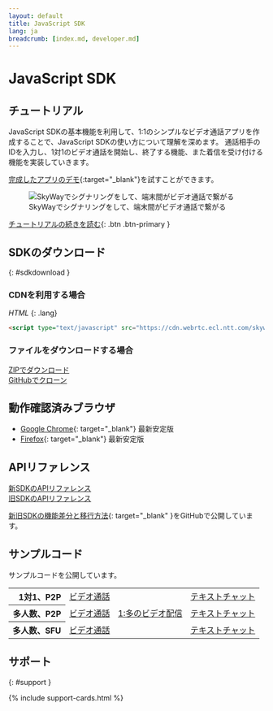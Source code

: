```yaml
---
layout: default
title: JavaScript SDK
lang: ja
breadcrumb: [index.md, developer.md]
---
```


# JavaScript SDK

## チュートリアル

JavaScript SDKの基本機能を利用して、1:1のシンプルなビデオ通話アプリを作成することで、JavaScript SDKの使い方について理解を深めます。
通話相手のIDを入力し、1対1のビデオ通話を開始し、終了する機能、また着信を受け付ける機能を実装していきます。

[完成したアプリのデモ](){:target="_blank"}を試すことができます。

<figure class="figure">
  <img src="https://github.com/skyway/webrtc-handson-native/wiki/img/hands-on-summary.png" class="figure-img img-fluid rounded" alt="SkyWayでシグナリングをして、端末間がビデオ通話で繋がる">
  <figcaption class="figure-caption">SkyWayでシグナリングをして、端末間がビデオ通話で繋がる</figcaption>
</figure>

[チュートリアルの続きを読む](js-tutorial.html){: .btn .btn-primary }

## SDKのダウンロード
{: #sdkdownload }

### CDNを利用する場合

*HTML*
{: .lang}
  
```html
<script type="text/javascript" src="https://cdn.webrtc.ecl.ntt.com/skyway-latest.js"></script>
```

### ファイルをダウンロードする場合

<div class="d-sm-flex">
  <div class="pr-1 pb-2">
    <a href="https://github.com/skyway/skyway-js-sdk/archive/master.zip" class="btn btn-primary">ZIPでダウンロード</a>
  </div>
  <div>
    <a href="https://github.com/skyway/skyway-js-sdk" class="btn btn-secondary" target="_blank">GitHubでクローン</a><br>
  </div>
</div>

## 動作確認済みブラウザ

- [Google Chrome](https://www.google.com/chrome){: target="_blank"} 最新安定版
- [Firefox](https://www.mozilla.org/firefox/){: target="_blank"} 最新安定版

## APIリファレンス

<div class="d-sm-flex">
  <div class="pr-1 pb-2">
    <a href="./js-reference/" class="btn btn-primary">新SDKのAPIリファレンス</a>
  </div>
  <div class="pb-3">
    <a href="http://nttcom.github.io/skyway/docs/#JS" class="btn btn-secondary" target="_blank">旧SDKのAPIリファレンス</a><br>
  </div>
</div>

[新旧SDKの機能差分と移行方法](https://github.com/nttcom/skyway-sdk-migration-docs){: target="_blank" }をGitHubで公開しています。

## サンプルコード

サンプルコードを公開しています。

<div class="row">
  <div class="col-lg-9 col-xl-8">
    <table class="table">
      <tbody align="right">
        <tr>
          <th scope="row">1対1、P2P</th>
          <td><a href="https://github.com/skyway/skyway-js-sdk/tree/master/examples/p2p-videochat" target="_blank">ビデオ通話</a></td>
          <td></td>
          <td><a href="https://github.com/skyway/skyway-js-sdk/tree/master/examples/p2p-textchat" target="_blank">テキストチャット</a></td>
        </tr>
        <tr>
          <th scope="row">多人数、P2P</th>
          <td><a href="https://github.com/skyway/skyway-js-sdk/tree/master/examples/fullmesh-videochat" target="_blank">ビデオ通話</a></td>
          <td><a href="https://github.com/skyway/skyway-js-sdk/tree/master/examples/p2p-broadcast" target="_blank">1:多のビデオ配信</a></td>
          <td><a href="https://github.com/skyway/skyway-js-sdk/tree/master/examples/fullmesh-textchat" target="_blank">テキストチャット</a></td>
        </tr>
        <tr>
          <th scope="row">多人数、SFU</th>
          <td><a href="https://github.com/skyway/skyway-js-sdk/tree/master/examples/sfu-videochat" target="_blank">ビデオ通話</a></td>
          <td></td>
          <td><a href="https://github.com/skyway/skyway-js-sdk/tree/master/examples/sfu-textchat" target="_blank">テキストチャット</a></td>
        </tr>
      </tbody>
    </table>
  </div>
</div>

## サポート
{: #support }

{% include support-cards.html %}
